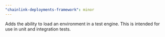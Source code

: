 ```yaml
---
"chainlink-deployments-framework": minor
---
```


Adds the ability to load an environment in a test engine. This is intended for use in unit and integration tests.
